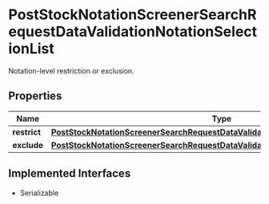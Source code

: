 

# PostStockNotationScreenerSearchRequestDataValidationNotationSelectionList

Notation-level restriction or exclusion.

## Properties

Name | Type | Description | Notes
------------ | ------------- | ------------- | -------------
**restrict** | [**PostStockNotationScreenerSearchRequestDataValidationNotationSelectionListRestrict**](PostStockNotationScreenerSearchRequestDataValidationNotationSelectionListRestrict.md) |  |  [optional]
**exclude** | [**PostStockNotationScreenerSearchRequestDataValidationNotationSelectionListExclude**](PostStockNotationScreenerSearchRequestDataValidationNotationSelectionListExclude.md) |  |  [optional]


## Implemented Interfaces

* Serializable


